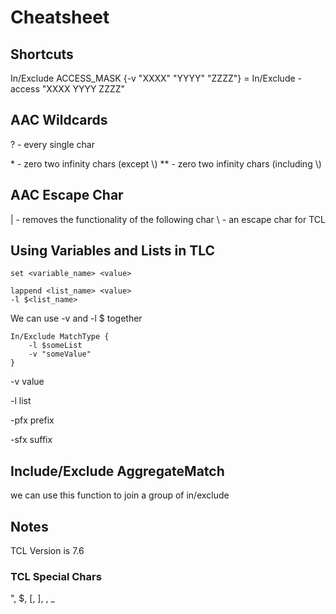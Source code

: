 # Cheatsheet

## Shortcuts
In/Exclude ACCESS_MASK {-v "XXXX" "YYYY" "ZZZZ"}        =   In/Exclude -access "XXXX YYYY ZZZZ"

## AAC Wildcards
? - every single char

\* - zero two infinity chars (except \\)
** - zero two infinity chars (including \\)

## AAC Escape Char
| - removes the functionality of the following char
\ - an escape char for TCL

## Using Variables and Lists in TLC
```tlc
set <variable_name> <value>
```

```tlc
lappend <list_name> <value>
-l $<list_name>
```

We can use -v <value> and -l $<list> together
```tlc
In/Exclude MatchType {
    -l $someList
    -v "someValue"
}
```

-v		value

-l		list

-pfx	prefix

-sfx	suffix

## Include/Exclude AggregateMatch
we can use this function to join a group of in/exclude

## Notes
TCL Version is 7.6
### TCL Special Chars
", $, [, ], \, _